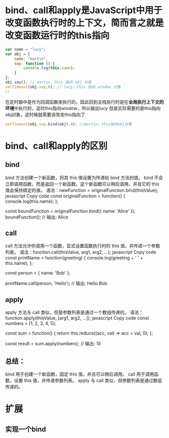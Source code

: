 # bind、call和apply是JavaScript中用于改变函数执行时的上下文，简而言之就是改变函数运行时的this指向
```javascript
var name = "lucy";
var obj = {
    name: "martin",
    say: function () {
        console.log(this.name);
    }
};
obj.say(); // martin，this 指向 obj 对象
setTimeout(obj.say,0); // lucy，this 指向 window 对象
//
```
在定时器中是作为回调函数来执行的，因此回到主栈执行时是在**全局执行上下文的环境**中执行的，这时this指向window，所以输出lucy
但是实际需要的是this指向obj对象，这时候就需要该改变this指向了
```javascript
setTimeout(obj.say.bind(obj),0); //martin，this指向obj对象
```
# bind、call和apply的区别
## bind
bind 方法创建一个新函数，将其 this 值设置为传递给 bind 方法的值。
bind 不会立即调用函数，而是返回一个新函数。这个新函数可以稍后调用，并且它的 this 值会保持绑定的值。
语法：newFunction = originalFunction.bind(thisValue);
javascript
Copy code
const originalFunction = function() {
  console.log(this.name);
};

const boundFunction = originalFunction.bind({ name: 'Alice' });
boundFunction(); // 输出: Alice

## call
call 方法允许你调用一个函数，显式设置函数执行时的 this 值，并传递一个参数列表。
语法：function.call(thisValue, arg1, arg2, ...);
javascript
Copy code
const printName = function(greeting) {
  console.log(greeting + ' ' + this.name);
};

const person = { name: 'Bob' };

printName.call(person, 'Hello'); // 输出: Hello Bob

## apply
apply 方法与 call 类似，但是参数列表是通过一个数组传递的。
语法：function.apply(thisValue, [arg1, arg2, ...]);
javascript
Copy code
const numbers = [1, 2, 3, 4, 5];

const sum = function() {
  return this.reduce((acc, val) => acc + val, 0);
};

const result = sum.apply(numbers); // 输出: 15
## 总结：

bind 用于创建一个新函数，固定 this 值，并且可以稍后调用。
call 用于调用函数，设置 this 值，并传递参数列表。
apply 与 call 类似，但参数列表是通过数组传递的。

# 扩展
## 实现一个bind